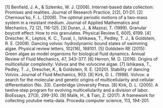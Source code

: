 [1] Benfield, J. A., & Szlemko, W. J. (2006). Internet-based data collection: Promises and realities. Journal of Research Practice, 2(2), D1-D1.
[2] Chernous’ko, F. L. (2008). The optimal periodic motions of a two-mass system in a resistant medium. Journal of Applied Mathematics and Mechanics, 72 (2), 116-125.
[3] Duran, J., & Mazozi, T. (1999). Granular boycott effect: How to mix granulates. Physical Review E, 60(5, 6199.
[4] Drescher, K., Leptos, K. C., Tuval, I., Ishikawa, T., Pedley, T. J., & Goldstein, R. E. (2009). Dancing volvox: hydrodynamic bound states of swimming algae. Physical review letters, 102(16), 168101.
[5] Goldstein RE (2015): Green algae as model organisms for biological fluid dynamics. Annual Review of Fluid Mechanics, 47, 343–377.
[6] Herron, M. D. (2016). Origins of multicellular complexity: Volvox and the volvocine algae.
[7] Ishikawa, T., Pedley, T. J., Drescher, K., & Goldstein, R. E. (2020). Stability of dancing Volvox. Journal of Fluid Mechanics, 903.
[8] Kirk, D. L. (1998). Volvox: a search for the molecular and genetic origins of multicellularity and cellular differentiation (No. 33). Cambridge University Press.
[8] Kirk, D. L. (2005). A twelve‐step program for evolving multicellularity and a division of labor. BioEssays, 27(3), 299-310.
[9] Malik, H., & Tian, Z. (2017). A framework for collecting youtube meta-data. Procedia computer science, 113, 194-201.